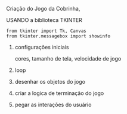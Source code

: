 Criação do Jogo da Cobrinha, 


USANDO a biblioteca TKINTER

	from tkinter import Tk, Canvas
	from tkinter.messagebox import showinfo


1. configurações iniciais

	cores, tamanho de tela, velocidade de jogo

2. loop 

3. desenhar os objetos do jogo

4. criar a logica de terminação do jogo

5. pegar as interações do usuário 